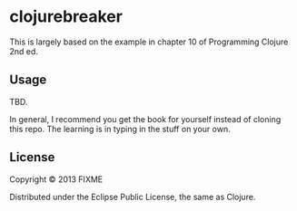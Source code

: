 # clojurebreaker

This is largely based on the example in chapter 10 of Programming Clojure 2nd ed. 

## Usage

TBD. 

In general, I recommend you get the book for yourself instead of cloning this repo. The learning is in typing in the stuff on your own.


## License

Copyright © 2013 FIXME

Distributed under the Eclipse Public License, the same as Clojure.
